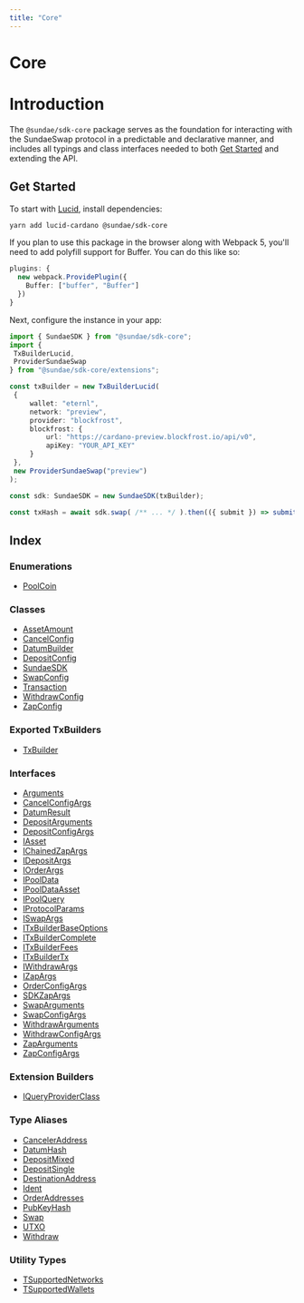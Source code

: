 ```yaml
---
title: "Core"
---
```


# Core

# Introduction
The `@sundae/sdk-core` package serves as the foundation for interacting with the SundaeSwap protocol in a predictable and declarative manner,
and includes all typings and class interfaces needed to both [Get Started](#get-started) and extending the API.

## Get Started
To start with [Lucid](https://www.npmjs.com/package/lucid-cardano), install dependencies:

```sh
yarn add lucid-cardano @sundae/sdk-core
```

If you plan to use this package in the browser along with Webpack 5, you'll need to add
polyfill support for Buffer. You can do this like so:

```ts
plugins: {
  new webpack.ProvidePlugin({
    Buffer: ["buffer", "Buffer"]
  })
}
```

Next, configure the instance in your app:

```ts
import { SundaeSDK } from "@sundae/sdk-core";
import {
 TxBuilderLucid,
 ProviderSundaeSwap
} from "@sundae/sdk-core/extensions";

const txBuilder = new TxBuilderLucid(
 {
     wallet: "eternl",
     network: "preview",        
     provider: "blockfrost",
     blockfrost: {
         url: "https://cardano-preview.blockfrost.io/api/v0",
         apiKey: "YOUR_API_KEY"
     }
 },
 new ProviderSundaeSwap("preview")
);

const sdk: SundaeSDK = new SundaeSDK(txBuilder);

const txHash = await sdk.swap( /** ... */ ).then(({ submit }) => submit());
```

## Index

### Enumerations

- [PoolCoin](enums/PoolCoin.md)

### Classes

- [AssetAmount](classes/AssetAmount.md)
- [CancelConfig](classes/CancelConfig.md)
- [DatumBuilder](classes/DatumBuilder.md)
- [DepositConfig](classes/DepositConfig.md)
- [SundaeSDK](classes/SundaeSDK.md)
- [SwapConfig](classes/SwapConfig.md)
- [Transaction](classes/Transaction.md)
- [WithdrawConfig](classes/WithdrawConfig.md)
- [ZapConfig](classes/ZapConfig.md)

### Exported TxBuilders

- [TxBuilder](classes/TxBuilder.md)

### Interfaces

- [Arguments](interfaces/Arguments.md)
- [CancelConfigArgs](interfaces/CancelConfigArgs.md)
- [DatumResult](interfaces/DatumResult.md)
- [DepositArguments](interfaces/DepositArguments.md)
- [DepositConfigArgs](interfaces/DepositConfigArgs.md)
- [IAsset](interfaces/IAsset.md)
- [IChainedZapArgs](interfaces/IChainedZapArgs.md)
- [IDepositArgs](interfaces/IDepositArgs.md)
- [IOrderArgs](interfaces/IOrderArgs.md)
- [IPoolData](interfaces/IPoolData.md)
- [IPoolDataAsset](interfaces/IPoolDataAsset.md)
- [IPoolQuery](interfaces/IPoolQuery.md)
- [IProtocolParams](interfaces/IProtocolParams.md)
- [ISwapArgs](interfaces/ISwapArgs.md)
- [ITxBuilderBaseOptions](interfaces/ITxBuilderBaseOptions.md)
- [ITxBuilderComplete](interfaces/ITxBuilderComplete.md)
- [ITxBuilderFees](interfaces/ITxBuilderFees.md)
- [ITxBuilderTx](interfaces/ITxBuilderTx.md)
- [IWithdrawArgs](interfaces/IWithdrawArgs.md)
- [IZapArgs](interfaces/IZapArgs.md)
- [OrderConfigArgs](interfaces/OrderConfigArgs.md)
- [SDKZapArgs](interfaces/SDKZapArgs.md)
- [SwapArguments](interfaces/SwapArguments.md)
- [SwapConfigArgs](interfaces/SwapConfigArgs.md)
- [WithdrawArguments](interfaces/WithdrawArguments.md)
- [WithdrawConfigArgs](interfaces/WithdrawConfigArgs.md)
- [ZapArguments](interfaces/ZapArguments.md)
- [ZapConfigArgs](interfaces/ZapConfigArgs.md)

### Extension Builders

- [IQueryProviderClass](interfaces/IQueryProviderClass.md)

### Type Aliases

- [CancelerAddress](types/CancelerAddress.md)
- [DatumHash](types/DatumHash.md)
- [DepositMixed](types/DepositMixed.md)
- [DepositSingle](types/DepositSingle.md)
- [DestinationAddress](types/DestinationAddress.md)
- [Ident](types/Ident.md)
- [OrderAddresses](types/OrderAddresses.md)
- [PubKeyHash](types/PubKeyHash.md)
- [Swap](types/Swap.md)
- [UTXO](types/UTXO.md)
- [Withdraw](types/Withdraw.md)

### Utility Types

- [TSupportedNetworks](types/TSupportedNetworks.md)
- [TSupportedWallets](types/TSupportedWallets.md)
